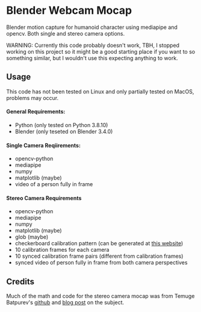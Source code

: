 # Blender Webcam Mocap
Blender motion capture for humanoid character using mediapipe and opencv. Both single and stereo camera options.

WARNING: Currently this code probably doesn't work, TBH, I stopped working on this project so it might be a good starting place if you want to so something similar, but I wouldn't use this expecting anything to work.

## Usage
This code has not been tested on Linux and only partially tested on MacOS, problems may occur.

#### General Requirements:
- Python (only tested on Python 3.8.10)
- Blender (only teseted on Blender 3.4.0)

#### Single Camera Reqiirements:
- opencv-python
- mediapipe
- numpy
- matplotlib (maybe)
- video of a person fully in frame

#### Stereo Camera Requirements
- opencv-python
- mediapipe
- numpy
- matplotlib (maybe)
- glob (maybe)
- checkerboard calibration pattern (can be generated at [this website](https://calib.io/pages/camera-calibration-pattern-generator))
- 10 calibration frames for each camera
- 10 synced calibration frame pairs (different from calibration frames)
- synced video of person fully in frame from both camera perspectives

## Credits
Much of the math and code for the stereo camera mocap was from Temuge Batpurev's [github](https://github.com/TemugeB/python_stereo_camera_calibrate) and [blog post](https://temugeb.github.io/opencv/python/2021/02/02/stereo-camera-calibration-and-triangulation.html) on the subject.
